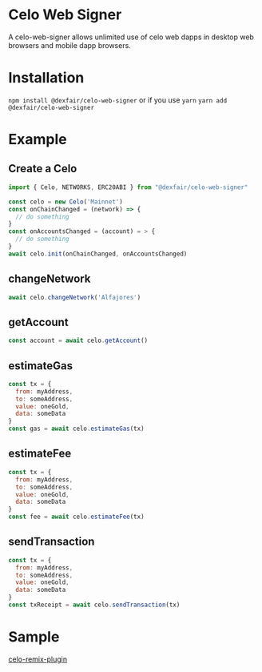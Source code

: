 # Celo Web Signer
A celo-web-signer allows unlimited use of celo web dapps in desktop web browsers and mobile dapp browsers.

# Installation
```npm install @dexfair/celo-web-signer```
or if you use `yarn`
```yarn add @dexfair/celo-web-signer```

# Example
## Create a Celo
```javascript
import { Celo, NETWORKS, ERC20ABI } from "@dexfair/celo-web-signer"

const celo = new Celo('Mainnet')
const onChainChanged = (network) => {
  // do something
}
const onAccountsChanged = (account) = > {
  // do something
}
await celo.init(onChainChanged, onAccountsChanged)
```

## changeNetwork
```javascript
await celo.changeNetwork('Alfajores')
```

## getAccount
```javascript
const account = await celo.getAccount()
```

## estimateGas
```javascript
const tx = {
  from: myAddress,
  to: someAddress,
  value: oneGold,
  data: someData
}
const gas = await celo.estimateGas(tx)
```

## estimateFee
```javascript
const tx = {
  from: myAddress,
  to: someAddress,
  value: oneGold,
  data: someData
}
const fee = await celo.estimateFee(tx)
```

## sendTransaction
```javascript
const tx = {
  from: myAddress,
  to: someAddress,
  value: oneGold,
  data: someData
}
const txReceipt = await celo.sendTransaction(tx)
```

# Sample
[celo-remix-plugin](https://github.com/dexfair/celo-remix-plugin)